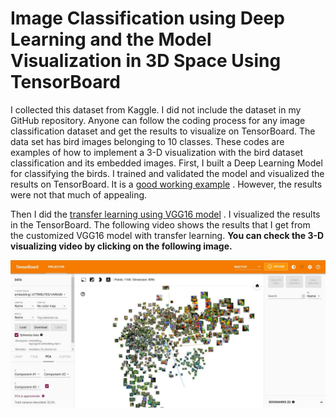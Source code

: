 # Image Classification using Deep Learning and the Model Visualization in 3D Space Using TensorBoard

I collected this dataset from Kaggle. I did not include the dataset in my GitHub repository. Anyone can follow the coding process for any image classification dataset and get the results to visualize on TensorBoard. The data set has bird images belonging to 10 classes. These codes are examples of how to implement a 3-D visualization with the bird dataset classification and its embedded images. 
First, I built a Deep Learning Model for classifying the birds. I trained and validated the model and visualized the results on TensorBoard. It is a [good working example](Birds_Classification_and_visualize_the_model_using_TensorBoard_myModel.ipynb)
. However, the results were not that much of appealing. 

Then I did the [transfer learning using VGG16 model](Birds_Classification_with_VGG16Custom_model_and_visualize_the_model_using_TensorBoard.ipynb)
. I visualized the results in the TensorBoard. The following video shows the results that I get from the customized  VGG16 model with transfer learning. **You can check the 3-D visualizing video by clicking on the following image.**


[![TensorBoard Video](images/cover.jpg)](https://www.youtube.com/watch?v=ESLncp2y870 "Video is on YouTube - Click to Watch!")
